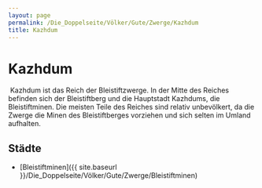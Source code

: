 ```yaml
---
layout: page
permalink: /Die_Doppelseite/Völker/Gute/Zwerge/Kazhdum
title: Kazhdum
---
```


# Kazhdum

<img alt="" src="{{ site.baseurl }}/assets/images/wappen/nrm/kazhdum.jpg" />
Kazhdum ist das Reich der Bleistiftzwerge. In der Mitte des Reiches befinden sich der Bleistiftberg und die Hauptstadt Kazhdums, die Bleistiftminen. Die meisten Teile des Reiches sind relativ unbevölkert, da die Zwerge die Minen des Bleistiftberges vorziehen und sich selten im Umland aufhalten.

## Städte

- [Bleistiftminen]({{ site.baseurl }}/Die_Doppelseite/Völker/Gute/Zwerge/Bleistiftminen)

